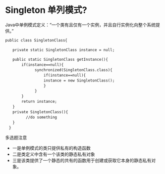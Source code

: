# Singleton 单列模式?

Java中单例模式定义：“一个类有且仅有一个实例，并且自行实例化向整个系统提供。”

    public class SingletonClass{

    　　private static SingletonClass instance = null;

    　　public static SingletonClass getInstance(){
        　　if(instance==null){
        　　      synchronized(SingletonClass.class){
        　　          if(instance==null){
        　　          instance = new SingletonClass();
        　　          }
        　　      }
        　　}
        　　return instance;
    　　}
    　　private SingletonClass(){
    　　      //do something
    　　}
    　}

多选题注意
* 一是单例模式的类只提供私有的构造函数
* 二是类定义中含有一个该类的静态私有对象
* 三是该类提供了一个静态的共有的函数用于创建或获取它本身的静态私有对象。
